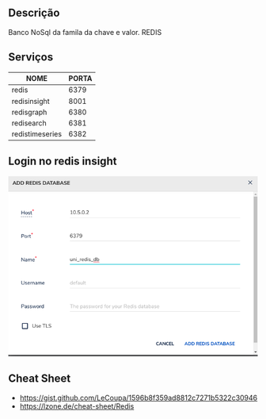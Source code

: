 

## Descrição

Banco NoSql da famila da chave e valor. REDIS

## Serviços

NOME | PORTA 
-----|------
redis | 6379
redisinsight | 8001
redisgraph | 6380
redisearch | 6381
redistimeseries | 6382

## Login no redis insight

![Tela login](../_imgs/redis_insight.png)

## Cheat Sheet

- https://gist.github.com/LeCoupa/1596b8f359ad8812c7271b5322c30946
- https://lzone.de/cheat-sheet/Redis
